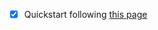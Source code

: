 - [x] Quickstart following [this page](https://docs.github.com/en/pages/quickstart#changing-the-title-and-description)